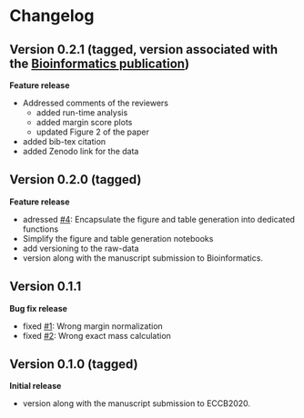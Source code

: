 # Changelog

## Version 0.2.1 (tagged, version associated with the [Bioinformatics publication](https://academic.oup.com/bioinformatics/advance-article/doi/10.1093/bioinformatics/btaa998/6007259))
**Feature release**
- Addressed comments of the reviewers
  - added run-time analysis
  - added margin score plots
  - updated Figure 2 of the paper
- added bib-tex citation
- added Zenodo link for the data

## Version 0.2.0 (tagged)
**Feature release**
- adressed [#4](https://github.com/aalto-ics-kepaco/msms_rt_score_integration/issues/4): Encapsulate the figure and table generation into 
  dedicated functions
- Simplify the figure and table generation notebooks
- add versioning to the raw-data
- version along with the manuscript submission to Bioinformatics.


## Version 0.1.1
**Bug fix release**
- fixed [#1](https://github.com/aalto-ics-kepaco/msms_rt_score_integration/issues/1): Wrong margin normalization
- fixed [#2](https://github.com/aalto-ics-kepaco/msms_rt_score_integration/issues/2): Wrong exact mass calculation

## Version 0.1.0 (tagged)
**Initial release**
- version along with the manuscript submission to ECCB2020.
